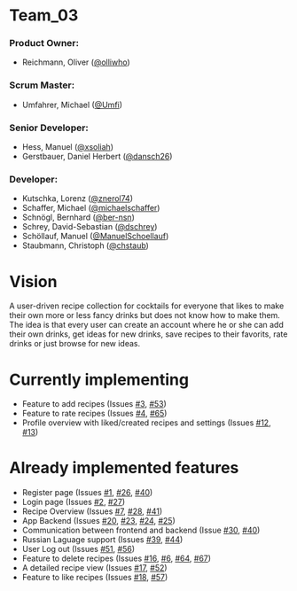 # Team_03

### Product Owner:

- Reichmann, Oliver ([@olliwho](https://github.com/olliwho))

### Scrum Master:

- Umfahrer, Michael ([@Umfi](https://github.com/Umfi))


### Senior Developer:

- Hess, Manuel ([@xsoliah](https://github.com/xsoliah))
- Gerstbauer, Daniel Herbert ([@dansch26](https://github.com/dansch26))

### Developer:

- Kutschka, Lorenz ([@znerol74](https://github.com/znerol74))
- Schaffer, Michael ([@michaelschaffer](https://github.com/michaelschaffer))
- Schnögl, Bernhard ([@ber-nsn](https://github.com/ber-nsn))
- Schrey, David-Sebastian ([@dschrey](https://github.com/dschrey))
- Schöllauf, Manuel ([@ManuelSchoellauf](https://github.com/ManuelSchoellauf))
- Staubmann, Christoph ([@chstaub](https://github.com/chstaub))


# Vision

A user-driven recipe collection for cocktails for everyone that likes to make their own more or less fancy
drinks but does not know how to make them. The idea is that every user can create an account where he or she
can add their own drinks, get ideas for new drinks, save recipes to their favorits, rate drinks or just browse
for new ideas.

# Currently implementing
- Feature to add recipes (Issues [#3](/../../issues/3), [#53](/../../issues/53))
- Feature to rate recipes (Issues [#4](/../../issues/4), [#65](/../../issues/65))
- Profile overview with liked/created recipes and settings (Issues [#12](/../../issues/12), [#13](/../../issues/13))

# Already implemented features
- Register page (Issues [#1](/../../issues/1), [#26](/../../issues/26), [#40](/../../issues/42))
- Login page (Issues [#2](/../../issues/2), [#27](/../../issues/27))
- Recipe Overview (Issues [#7](/../../issues/7), [#28](/../../issues/28), [#41](/../../issues/41))
- App Backend (Issues [#20](/../../issues/20), [#23](/../../issues/23), [#24](/../../issues/24), [#25](/../../issues/25))
- Communication between frontend and backend (Issue [#30](/../../issues/30), [#40](/../../issues/40))
- Russian Laguage support (Issues [#39](/../../issues/39), [#44](/../../issues/44))
- User Log out (Issues [#51](/../../issues/51), [#56](/../../issues/56))
- Feature to delete recipes (Issues [#16](/../../issues/16), [#6](/../../issues/6), [#64](/../../issues/64), [#67](/../../issues/67))
- A detailed recipe view (Issues [#17](/../../issues/17), [#52](/../../issues/52))
- Feature to like recipes (Issues [#18](/../../issues/18), [#57](/../../issues/57))

